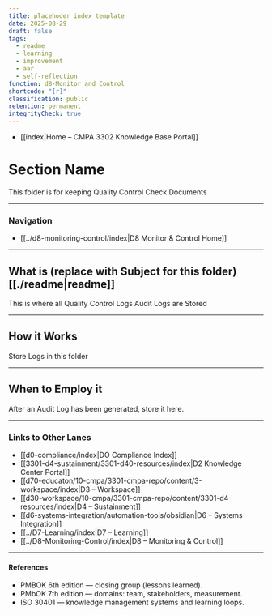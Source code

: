 ```yaml
---
title: placehoder index template
date: 2025-08-29
draft: false
tags:
  - readme
  - learning
  - improvement
  - aar
  - self-reflection
function: d8-Monitor and Control
shortcode: "[r]"
classification: public
retention: permanent
integrityCheck: true
---
```

- [[index|Home – CMPA 3302 Knowledge Base Portal]]
# Section Name

This folder is for keeping Quality Control Check Documents

---
### Navigation

- [[../d8-monitoring-control/index|D8 Monitor & Control Home]]  

---
## What is (replace with Subject for this folder) [[./readme|readme]]

This is where all Quality Control Logs Audit Logs are Stored

---
## How it Works

Store Logs in this folder

---
## When to Employ it

After an Audit Log has been generated, store it here.

---
### Links to Other Lanes  

- [[d0-compliance/index|DO Compliance Index]] 
- [[3301-d4-sustainment/3301-d40-resources/index|D2 Knowledge Center Portal]]
- [[d70-educaton/10-cmpa/3301-cmpa-repo/content/3-workspace/index|D3 – Workspace]]  
- [[d30-workspace/10-cmpa/3301-cmpa-repo/content/3301-d4-resources/index|D4 – Sustainment]]  
- [[d6-systems-integration/automation-tools/obsidian|D6 – Systems Integration]]  
- [[../D7-Learning/index|D7 – Learning]]  
- [[../D8-Monitoring-Control/index|D8 – Monitoring & Control]]  
---
#### **References**

- PMBOK 6th edition — closing group (lessons learned).  
- PMbOK 7th edition — domains: team, stakeholders, measurement.  
- ISO 30401 — knowledge management systems and learning loops.  

